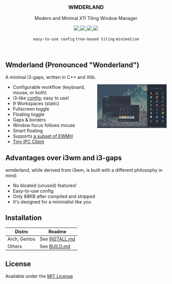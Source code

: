 <div align="center">

<h3>WMDERLAND</h3>
<p>Modern and Minimal X11 Tiling Window Manager</p>

<a href="http://hits.dwyl.io/aesophor/Wmderland">
  <img src="http://hits.dwyl.io/aesophor/Wmderland.svg">
</a>
<a href="https://github.com/aesophor/wmderland/blob/master/LICENSE">
  <img src="https://img.shields.io/badge/license-MIT-brightgreen.svg">
 </a>
<a href="https://travis-ci.org/aesophor/wmderland">
  <img src="https://travis-ci.org/aesophor/wmderland.svg?branch=master">
</a>

<img src="https://github.com/aesophor/wmderland/raw/master/.meta/tiling.png">

`easy-to-use config` `tree-based tiling`  `minimalism`
</div>

<br>

## Wmderland (Pronounced "Wonderland")
A minimal i3-gaps, written in C++ and Xlib.

<a href="https://raw.githubusercontent.com/aesophor/wmderland/master/.meta/floating.png"><img src="https://raw.githubusercontent.com/aesophor/wmderland/master/.meta/floating.png" width="43%" align="right"></a>

* Configurable workflow (keyboard, mouse, or both)
* i3-like [config](https://github.com/aesophor/wmderland/blob/master/example/config); easy to use!
* 9 Workspaces (static)
* Fullscreen toggle
* Floating toggle
* Gaps & borders
* Window focus follows mouse
* Smart floating
* Supports [a subset of EWMH](https://github.com/aesophor/wmderland/blob/master/src/properties.cc)
* [Tiny IPC Client](https://github.com/aesophor/wmderland/tree/master/ipc-client)

## Advantages over i3wm and i3-gaps
wmderland, while derived from i3wm, is built with a different philosophy in mind:

* No bloated (unused) features!
* Easy-to-use config
* Only 88KB after compiled and stripped
* It's designed for a minimalist like you

## Installation
| Distro | Readme |
| --- | --- |
| Arch, Gentoo | See [INSTALL.md](https://github.com/aesophor/wmderland/blob/master/INSTALL.md) |
| Others | See [BUILD.md](https://github.com/aesophor/wmderland/blob/master/BUILD.md) |

## License
Available under the [MIT License](https://github.com/aesophor/wmderland/blob/master/LICENSE)
